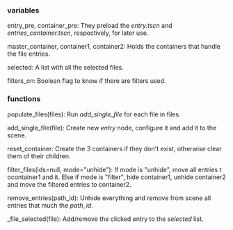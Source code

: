 ### variables
entry_pre, container_pre:
They preload the *entry.tscn* and *entries_container.tscn*, respectively, for later use.

master_container, container1, container2:
Holds the containers that handle the file entries.

selected:
A list with all the selected files.

filters_on:
Boolean flag to know if there are filters used.


### functions
populate_files(files):
Run *add_single_file* for each file in files.

add_single_file(file):
Create new *entry* node, configure it and add it to the scene.

reset_container:
Create the 3 containers if they don't exist, otherwise clear them of their children.

filter_files(ids=null, mode="unhide"):
If mode is "unhide", move all entries t ocontainer1 and it.
Else if mode is "filter", hide container1, unhide container2 and move the filtered entries to container2.

remove_entries(path_id):
Unhide everything and remove from scene all entries that much the *path_id*.

\_file_selected(file):
Add/remove the clicked entry to the *selected* list.